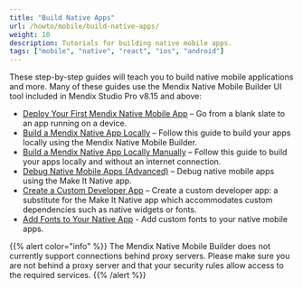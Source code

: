 ```yaml
---
title: "Build Native Apps"
url: /howto/mobile/build-native-apps/
weight: 10
description: Tutorials for building native mobile apps.
tags: ["mobile", "native", "react", "ios", "android"]
---
```


These step-by-step guides will teach you to build native mobile applications and more. Many of these guides use the Mendix Native Mobile Builder UI tool included in Mendix Studio Pro v8.15 and above:

* [Deploy Your First Mendix Native Mobile App](/howto/mobile/deploying-native-app/) – Go from a blank slate to an app running on a device.
* [Build a Mendix Native App Locally](/howto/mobile/native-build-locally/) – Follow this guide to build your apps locally using the Mendix Native Mobile Builder.
* [Build a Mendix Native App Locally Manually](/howto/mobile/native-build-locally-manually/) – Follow this guide to build your apps locally and without an internet connection.
* [Debug Native Mobile Apps (Advanced)](/howto/mobile/native-debug/) – Debug native mobile apps using the Make It Native app.
* [Create a Custom Developer App](/howto/mobile/how-to-devapps/) – Create a custom developer app: a substitute for the Make It Native app which accommodates custom dependencies such as native widgets or fonts.
* [Add Fonts to Your Native App](/howto/mobile/native-custom-fonts/) - Add custom fonts to your native mobile apps.

{{% alert color="info" %}}
The Mendix Native Mobile Builder does not currently support connections behind proxy servers. Please make sure you are not behind a proxy server and that your security rules allow access to the required services.
{{% /alert %}}
